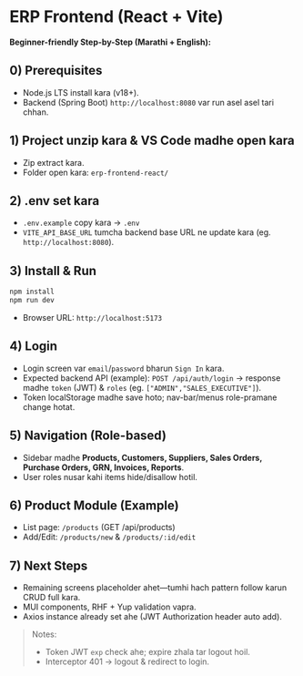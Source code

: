 # ERP Frontend (React + Vite)

**Beginner-friendly Step-by-Step (Marathi + English):**

## 0) Prerequisites
- Node.js LTS install kara (v18+).  
- Backend (Spring Boot) `http://localhost:8080` var run asel asel tari chhan.

## 1) Project unzip kara & VS Code madhe open kara
- Zip extract kara.
- Folder open kara: `erp-frontend-react/`

## 2) .env set kara
- `.env.example` copy kara -> `.env`
- `VITE_API_BASE_URL` tumcha backend base URL ne update kara (eg. `http://localhost:8080`).

## 3) Install & Run
```bash
npm install
npm run dev
```
- Browser URL: `http://localhost:5173`

## 4) Login
- Login screen var `email`/`password` bharun `Sign In` kara.
- Expected backend API (example): `POST /api/auth/login` -> response madhe `token` (JWT) & `roles` (eg. `["ADMIN","SALES_EXECUTIVE"]`).
- Token localStorage madhe save hoto; nav-bar/menus role-pramane change hotat.

## 5) Navigation (Role-based)
- Sidebar madhe **Products, Customers, Suppliers, Sales Orders, Purchase Orders, GRN, Invoices, Reports**.
- User roles nusar kahi items hide/disallow hotil.

## 6) Product Module (Example)
- List page: `/products` (GET /api/products)
- Add/Edit: `/products/new` & `/products/:id/edit`

## 7) Next Steps
- Remaining screens placeholder ahet—tumhi hach pattern follow karun CRUD full kara.
- MUI components, RHF + Yup validation vapra.
- Axios instance already set ahe (JWT Authorization header auto add).

> Notes:
> - Token JWT `exp` check ahe; expire zhala tar logout hoil.
> - Interceptor 401 -> logout & redirect to login.
